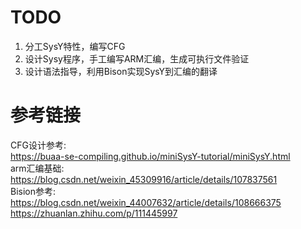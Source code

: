 # TODO
1. 分工SysY特性，编写CFG
2. 设计Sysy程序，手工编写ARM汇编，生成可执行文件验证
3. 设计语法指导，利用Bison实现SysY到汇编的翻译


# 参考链接
CFG设计参考:   
https://buaa-se-compiling.github.io/miniSysY-tutorial/miniSysY.html  
arm汇编基础:   
https://blog.csdn.net/weixin_45309916/article/details/107837561  
Bision参考:   
https://blog.csdn.net/weixin_44007632/article/details/108666375  
https://zhuanlan.zhihu.com/p/111445997
